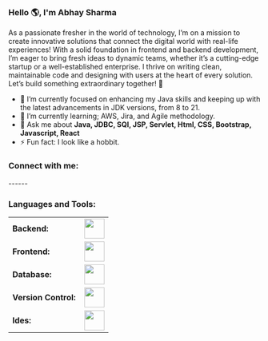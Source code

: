 <link rel="stylesheet" type='text/css' href="https://cdn.jsdelivr.net/gh/devicons/devicon@latest/devicon.min.css" />

### Hello 🌎, I'm Abhay Sharma

As a passionate fresher in the world of technology, I’m on a mission to create innovative solutions that connect the digital world with real-life experiences! With a solid foundation in frontend and backend development, I’m eager to bring fresh ideas to dynamic teams, whether it’s a cutting-edge startup or a well-established enterprise. I thrive on writing clean, maintainable code and designing with users at the heart of every solution. Let’s build something extraordinary together! 🚀


  - 🔭 I’m currently focused on enhancing my Java skills and keeping up with the latest advancements in JDK versions, from 8 to 21.
  - 🌱 I’m currently learning; AWS, Jira, and Agile methodology.
  - 💬 Ask me about **Java, JDBC, SQl, JSP, Servlet, Html, CSS, Bootstrap, Javascript, React**
  - ⚡ Fun fact: I look like a hobbit.

<h3 align="left">Connect with me:</h3>
------

<h3 align="left">Languages and Tools:</h3>
<table>
    <tr>
        <td style="font-weight: bold; padding-right: 10px; vertical-align: center; border: none;">Backend:</td>
        <td><img height="40" src="https://skillicons.dev/icons?i=java"/></td>
    </tr>
    <tr>
        <td style="font-weight: bold; padding-right: 10px; vertical-align: center;">Frontend:</td>
        <td><img height="40" src="https://skillicons.dev/icons?i=html,css,bootstrap,js,react"/></td>
    </tr>
    <tr>
        <td style="font-weight: bold; padding-right: 10px; vertical-align: center; border: none;">Database:</td>
        <td><img height="40" src="https://skillicons.dev/icons?i=mysql,mongodb"/></td>
    </tr>
    <tr>
        <td style="font-weight: bold; padding-right: 10px; vertical-align: center; border: none;">Version Control:</td>
        <td><img height="40" src="https://skillicons.dev/icons?i=git,github"/></td>
    </tr>
    <tr>
        <td style="font-weight: bold; padding-right: 10px; vertical-align: center; border: none;">Ides:</td>
        <td><img height="40" src="https://skillicons.dev/icons?i=vscode,eclipse,sublime"/></td>
    </tr>
</table>



